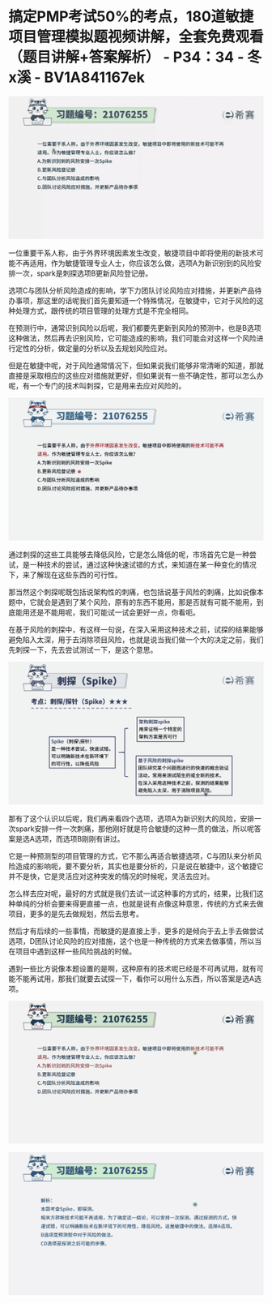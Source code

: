 # 搞定PMP考试50%的考点，180道敏捷项目管理模拟题视频讲解，全套免费观看（题目讲解+答案解析） - P34：34 - 冬x溪 - BV1A841167ek

![](img/e1459146098abedcf248231008392bb2_0.png)

一位重要干系人称，由于外界环境因素发生改变，敏捷项目中即将使用的新技术可能不再适用，作为敏捷管理专业人士，你应该怎么做，选项A为新识别到的风险安排一次，spark是刺探选项B更新风险登记册。

选项C与团队分析风险造成的影响，学下力团队讨论风险应对措施，并更新产品待办事项，那这里的话呢我们首先要知道一个特殊情况，在敏捷中，它对于风险的这种处理方式，跟传统的项目管理的处理方式是不完全相同。

在预测行中，通常识别风险以后呢，我们都要先更新到风险的预测中，也是B选项这种做法，然后再去识别风险，它可能造成的影响，我们可能会对这样一个风险进行定性的分析，做定量的分析以及去规划风险应对。

但是在敏捷中呢，对于风险通常情况下，但如果说我们能够非常清晰的知道，那就直接是采取相应的这些应对措施就更好，但如果说有一些不确定性，那可以怎么办呢，有一个专门的技术叫刺探，它是用来去应对风险的。



![](img/e1459146098abedcf248231008392bb2_2.png)

通过刺探的这些工具能够去降低风险，它是怎么降低的呢，市场首先它是一种尝试，是一种技术的尝试，通过这种快速试错的方式，来知道在某一种变化的情况下，来了解现在这些东西的可行性。

那当然这个刺探呢既包括说架构性的刺痛，也包括说基于风险的刺痛，比如说像本题中，它就会是遇到了某个风险，原有的东西不能用，那是否就有可能不能用，到底能用还是不能用呢，我们可能试一试会更好一点，你看呃。

在基于风险的刺探中，有这样一句说，在深入采用这种技术之前，试探的结果能够避免陷入太深，用于去消除项目风险，也就是说当我们做一个大的决定之前，我们先刺探一下，先去尝试测试一下，是这个意思。



![](img/e1459146098abedcf248231008392bb2_4.png)

那有了这个认识以后呢，我们再来看四个选项，选项A为新识别大的风险，安排一次spark安排一件一次刺痛，那他刚好就是符合敏捷的这种一贯的做法，所以呢答案是选A选项，而选项B刚刚有讲过。

它是一种预测型的项目管理的方式，它不那么再适合敏捷选项，C与团队来分析风险造成的影响呃，要不要分析，其实也是要分析的，只是说在敏捷中，这个敏捷它并不是快，它是灵活应对这种突发的情况的时候呢，灵活去应对。

怎么样去应对呢，最好的方式就是我们去试一试这种事的方式的，结果，比我们这种单纯的分析会要来得更直接一点，也就是说有点像这种意思，传统的方式来去做项目，更多的是先去做规划，然后去思考。

然后才有后续的一些事情，而敏捷的是直接上手，更多的是倾向于去上手去做尝试选项，D团队讨论风险的应对措施，这个也是一种传统的方式来去做事情，所以当在项目中遇到这样一些风险挑战的时候。

遇到一些比方说像本题设置的是啊，这种原有的技术呢已经是不可再试用，就有可能不能再试用，那我们就要去试探一下，看你可以用什么东西，所以答案是选A选项。



![](img/e1459146098abedcf248231008392bb2_6.png)

![](img/e1459146098abedcf248231008392bb2_7.png)